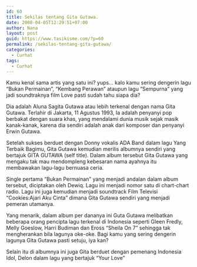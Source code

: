 ```yaml
---
id: 60
title: Sekilas tentang Gita Gutawa.
date: 2008-04-05T12:29:51+07:00
author: Nana
layout: post
guid: https://www.tasikisme.com/?p=60
permalink: /sekilas-tentang-gita-gutawa/
categories:
  - Curhat
tags:
  - Curhat
---
```

Kamu kenal sama artis yang satu ini? yups… kalo kamu sering dengerin lagu “Bukan Permainan”, “Kembang Perawan” ataupun lagu “Sempurna” yang jadi soundtraknya film Love pasti sudah tahu siapa dia?

Dia adalah Aluna Sagita Gutawa atau lebih terkenal dengan nama Gita Gutawa. Terlahir di Jakarta, 11 Agustus 1993, Ia adalah penyanyi pop berbakat dengan suara khas, yang mendalami dunia musik sejak masik kanak-kanak, karena dia sendiri adalah anak dari komposer dan penyanyi Erwin Gutawa.

Setelah sukses berduet dengan Donny vokalis ADA Band dalam lagu Yang Terbaik Bagimu, Gita Gutawa kemudian merilis albumnya sendiri yang bertajuk GITA GUTAWA (self title). Dalam album tersebut Gita Gutawa yang mengaku tak mau mendompleng kebesaran nama ayahnya itu membawakan lagu-lagu bernuasa ceria.

Single pertama “Bukan Permainan” yang menjadi andalan dalam album tersebut, diciptakan oleh Dewiq. Lagu ini menjadi nomor satu di chart-chart radio. Lagu ini juga kemudian menjadi soundtrack Film Televisi “Cookies:Ajari Aku Cinta” dimana Gita Gutawa sendiri yang menjadi pemeran utamanya.

Yang menarik, dalam album per dananya ini Guta Gutawa melibatkan beberapa orang pencipta lagu terkenal di Indonesia seperti Gleen Fredly, Melly Goeslow, Harri Budiman dan Eross “Sheila On 7” sehingga tak mengherankan bila lagunya oke-oke. Bagi kamu yang sering dengerin lagunya Gita Gutawa pasti setuju, iya kan?

Selain itu di albumnya ini juga Gita berduet dengan pemenang Indonesia Idol, Delon dalam lagu yang bertajuk “Your Love”